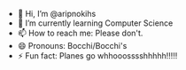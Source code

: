 - 👋 Hi, I’m @aripnokihs
- 🌱 I’m currently learning Computer Science
- 📫 How to reach me: Please don't.
- 😄 Pronouns: Bocchi/Bocchi's
- ⚡ Fun fact: Planes go whhooosssshhhhh!!!!!

<!---
aripnokihs/aripnokihs is a ✨ special ✨ repository because its `README.md` (this file) appears on your GitHub profile.
You can click the Preview link to take a look at your changes.
--->
